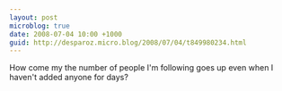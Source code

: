 ```yaml
---
layout: post
microblog: true
date: 2008-07-04 10:00 +1000
guid: http://desparoz.micro.blog/2008/07/04/t849980234.html
---
```

How come my the number of people I'm following goes up even when I haven't added anyone for days?
